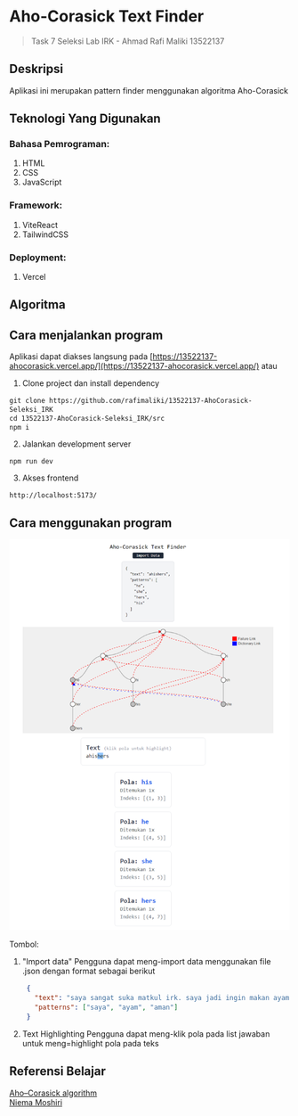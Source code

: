# Aho-Corasick Text Finder
> Task 7 Seleksi Lab IRK - Ahmad Rafi Maliki 13522137

## Deskripsi

Aplikasi ini merupakan pattern finder menggunakan algoritma Aho-Corasick

## Teknologi Yang Digunakan

### Bahasa Pemrograman:
1. HTML
2. CSS
3. JavaScript
   
### Framework:
1. ViteReact
2. TailwindCSS
   
### Deployment:
1. Vercel


## Algoritma

## Cara menjalankan program

Aplikasi dapat diakses langsung pada [https://13522137-ahocorasick.vercel.app/](https://13522137-ahocorasick.vercel.app/) atau

1. Clone project dan install dependency
```
git clone https://github.com/rafimaliki/13522137-AhoCorasick-Seleksi_IRK
cd 13522137-AhoCorasick-Seleksi_IRK/src
npm i
```
2. Jalankan development server
```
npm run dev
```
3. Akses frontend
```
http://localhost:5173/
```

## Cara menggunakan program

![screenshot](img/screenshot.png)

Tombol:
1. "Import data"
   Pengguna dapat meng-import data menggunakan file .json dengan format sebagai berikut
    ```json
     {
       "text": "saya sangat suka matkul irk. saya jadi ingin makan ayam.",
       "patterns": ["saya", "ayam", "aman"]
     }
2. Text Highlighting
   Pengguna dapat meng-klik pola pada list jawaban untuk meng=highlight pola pada teks

## Referensi Belajar

[Aho–Corasick algorithm](https://en.wikipedia.org/wiki/Aho%E2%80%93Corasick_algorithm) <br>
[Niema Moshiri](https://www.youtube.com/watch?v=O7_w001f58c&t=505s)

